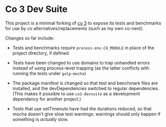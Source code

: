 # Co 3 Dev Suite

This project is a minimal forking of [co 3](https://github.com/visionmedia/co) to expose its tests and benchmarks for use by co alternatives/replacements (such as my own co-next).

Changes so far include:

* Tests and benchmarks require `process.env.CO_MODULE` in place of the project directory, if defined

* Tests have been changed to use domains to trap unhandled errors instead of using process-level trapping (as the latter conflicts with running the tests under `gulp-mocha`)

* The package manifest is changed so that test and benchmark files are installed, and the devDependencies switched to regular dependencies.  (This makes it possible to use `co3-devsuite` as a development dependency for another project.) 

* Tests that use setTimeouts have had the durations reduced, so that mocha doesn't give slow test warnings: warnings should only happen if something is *actually* slow.
